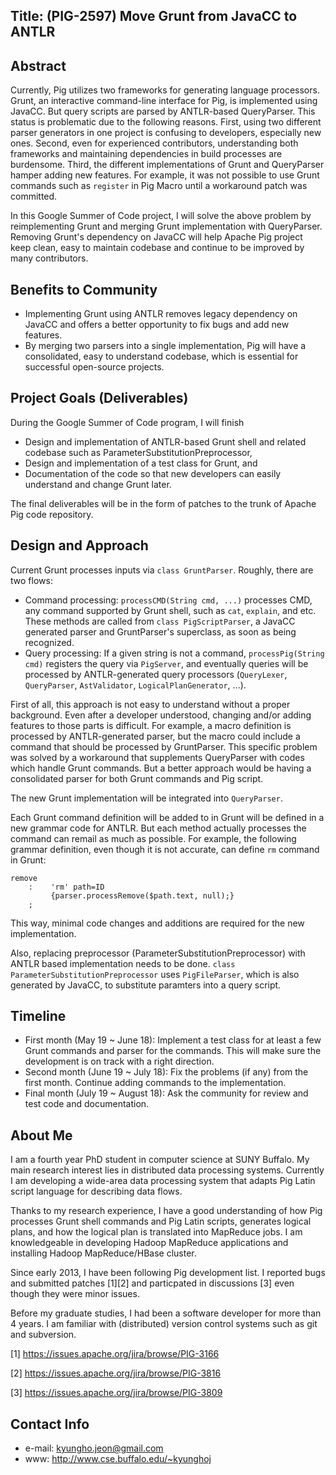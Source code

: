 Title: (PIG-2597) Move Grunt from JavaCC to ANTLR
--

Abstract
--
Currently, Pig utilizes two frameworks for generating language processors.
Grunt, an interactive command-line interface for Pig, is implemented
using JavaCC. But query scripts are parsed by ANTLR-based QueryParser.
This status is problematic due to the following reasons.
First, using two different parser generators in one project is
confusing to developers, especially new ones.
Second, even for experienced contributors, understanding both frameworks
and maintaining dependencies in build processes are burdensome. 
Third, the different implementations of Grunt and QueryParser hamper adding
new features. For example, it was not possible to use Grunt commands such as
`register` in Pig Macro until a workaround patch was committed.

In this Google Summer of Code project, I will solve the above problem
by reimplementing Grunt and merging Grunt implementation with QueryParser. 
Removing Grunt's dependency on JavaCC will help Apache Pig project keep clean,
easy to maintain codebase and continue to be improved by many contributors. 

Benefits to Community
--
 * Implementing Grunt using ANTLR removes legacy dependency on JavaCC and
 offers a better opportunity to fix bugs and add new features.
 * By merging two parsers into a single implementation, Pig will have
 a consolidated, easy to understand codebase, which is essential for 
 successful open-source projects.

Project Goals (Deliverables)
--
During the Google Summer of Code program, I will finish

 * Design and implementation of ANTLR-based Grunt shell and related codebase
 such as ParameterSubstitutionPreprocessor,
 * Design and implementation of a test class for Grunt, and
 * Documentation of the code so that new developers can easily understand and
   change Grunt later.

The final deliverables will be in the form of patches to the trunk of Apache
Pig code repository.

Design and Approach
--
Current Grunt processes inputs via `class GruntParser`. Roughly, there are two
flows:
 
 * Command processing: `processCMD(String cmd, ...)` processes CMD, any command
   supported by Grunt shell, such as `cat`, `explain`, and etc.
   These methods are called from `class PigScriptParser`, a JavaCC generated
   parser and GruntParser's superclass, as soon as being recognized.
 * Query processing: If a given string is not a command,
   `processPig(String cmd)`
   registers the query via `PigServer`, and eventually queries will be
   processed by ANTLR-generated query processors
   (`QueryLexer`, `QueryParser`, `AstValidator`, `LogicalPlanGenerator`, ...).

First of all, this approach is not easy to understand without a proper
background. Even after a developer understood, changing and/or adding features
to those parts is difficult. For example, a macro definition is processed by
ANTLR-generated parser, but the macro could include a command that should be
processed by GruntParser. This specific problem was solved by a workaround
that supplements QueryParser with codes which handle Grunt commands.
But a better approach would be having a consolidated parser for both 
Grunt commands and Pig script.

The new Grunt implementation will be integrated into `QueryParser`.

Each Grunt command definition will be added to 
in Grunt will be defined in a new grammar code for ANTLR. 
But each method actually processes the command can remail as much as possible.
For example, the following grammar definition, even though it is not accurate,
can define `rm` command in Grunt:
```
remove
    :    'rm' path=ID
         {parser.processRemove($path.text, null);}
    ;
```

This way, minimal code changes and additions are required for the new 
implementation.

Also, replacing preprocessor (ParameterSubstitutionPreprocessor) with
ANTLR based implementation needs to be done.
`class ParameterSubstitutionPreprocessor` uses `PigFileParser`,
which is also generated by JavaCC, to substitute paramters into a query
script.

Timeline
--
 * First month (May 19 ~ June 18): Implement a test class for at least a few
   Grunt commands and parser for the commands. This will make sure the
   development is on track with a right direction. 
 * Second month (June 19 ~ July 18): Fix the problems (if any) from the first
   month. Continue adding commands to the implementation. 
 * Final month (July 19 ~ August 18): Ask the community for review and test
   code and documentation.

About Me
--
I am a fourth year PhD student in computer science at SUNY Buffalo. My main
research interest lies in distributed data processing systems. Currently I am
developing a wide-area data processing system that adapts Pig Latin script
language for describing data flows. 

Thanks to my research experience, I have a good understanding of how Pig
processes Grunt shell commands and Pig Latin scripts, generates logical plans,
and how the logical plan is translated into MapReduce jobs.
I am knowledgeable in developing Hadoop MapReduce
applications and installing Hadoop MapReduce/HBase cluster. 

Since early 2013, I have been following Pig development list. 
I reported bugs and submitted patches [1][2] and particpated in discussions [3]
even though they were minor issues.

Before my graduate studies, I had been a software developer for more than 4
years. I am familiar with (distributed) version control systems such as git and
subversion. 

[1] https://issues.apache.org/jira/browse/PIG-3166

[2] https://issues.apache.org/jira/browse/PIG-3816

[3] https://issues.apache.org/jira/browse/PIG-3809

Contact Info
--
 * e-mail: kyungho.jeon@gmail.com
 * www: http://www.cse.buffalo.edu/~kyunghoj

